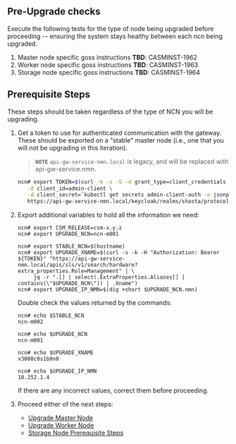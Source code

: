 <h2 id="pre-upgrade-checks">Pre-Upgrade checks</h2>

Execute the following tests for the type of node being upgraded before proceeding -- ensuring the system stays healthy between each ncn being upgraded.

1. Master node specific goss instructions
   **TBD**: CASMINST-1962
1. Worker node specific goss instructions
   **TBD**: CASMINST-1963
1. Storage node specific goss instructions
   **TBD**: CASMINST-1964

<h2 id="prerequisite-steps">Prerequisite Steps</h2>

These steps should be taken regardless of the type of NCN you will be upgrading.

1. Get a token to use for authenticated communication with the gateway. These should be exported on a "stable" master
   node (i.e., one that you will not be upgrading in this iteration).
   > **`NOTE`** `api-gw-service-nmn.local` is legacy, and will be replaced with api-gw-service.nmn.

   ```bash
   ncn# export TOKEN=$(curl -k -s -S -d grant_type=client_credentials \
      -d client_id=admin-client \
      -d client_secret=`kubectl get secrets admin-client-auth -o jsonpath='{.data.client-secret}' | base64 -d` \
      https://api-gw-service-nmn.local/keycloak/realms/shasta/protocol/openid-connect/token | jq -r '.access_token')

2. Export additional variables to hold all the information we need:

    ```text
    ncn# export CSM_RELEASE=csm-x.y.z
    ncn# export UPGRADE_NCN=ncn-m001
   
    ncn# export STABLE_NCN=$(hostname)
    ncn# export UPGRADE_XNAME=$(curl -s -k -H "Authorization: Bearer ${TOKEN}" "https://api-gw-service-nmn.local/apis/sls/v1/search/hardware?extra_properties.Role=Management" | \
         jq -r ".[] | select(.ExtraProperties.Aliases[] | contains(\"$UPGRADE_NCN\")) | .Xname")
    ncn# export UPGRADE_IP_NMN=$(dig +short $UPGRADE_NCN.nmn)
    ```

    Double check the values returned by the commands:

    ```text
    ncn# echo $STABLE_NCN
    ncn-m002
   
    ncn# echo $UPGRADE_NCN
    ncn-m001
   
    ncn# echo $UPGRADE_XNAME
    x3000c0s1b0n0
   
    ncn# echo $UPGRADE_IP_NMN
    10.252.1.4
    ```

    If there are any incorrect values, correct them before proceeding.

3. Proceed either of the next steps:
   - [Upgrade Master Node](../stage3/k8s-master-node-upgrade.md)
   - [Upgrade Worker Node](../stage3/k8s-worker-node-upgrade.md)
   - [Storage Node Prerequisite Steps](../stage2/storage-prerequisite-steps.md)
